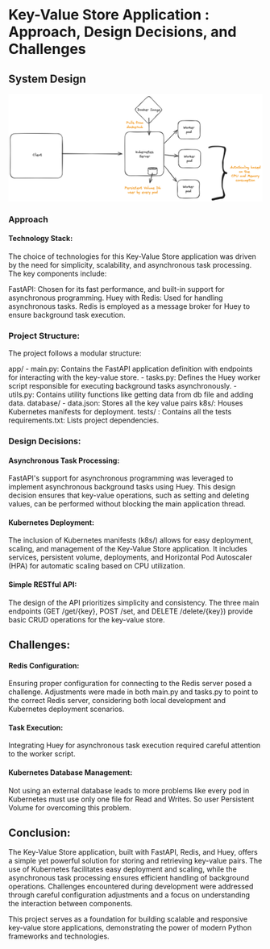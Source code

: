# Key-Value Store Application : Approach, Design Decisions, and Challenges

## System Design

![System Design Image](Untitled-2024-03-03-1811.png)


### Approach

#### Technology Stack:

The choice of technologies for this Key-Value Store application was driven by the need for simplicity, scalability, and asynchronous task processing. The key components include:

FastAPI: Chosen for its fast performance, and built-in support for asynchronous programming.
Huey with Redis: Used for handling asynchronous tasks. Redis is employed as a message broker for Huey to ensure background task execution.

### Project Structure:
The project follows a modular structure:

app/
    - main.py: Contains the FastAPI application definition with endpoints for interacting with the key-value store.
    - tasks.py: Defines the Huey worker script responsible for executing background tasks asynchronously.
    - utils.py: Contains utility functions like getting data from db file and adding data.
database/
    - data.json: Stores all the key value pairs
k8s/: Houses Kubernetes manifests for deployment.
tests/ : Contains all the tests 
requirements.txt: Lists project dependencies.

### Design Decisions:

#### Asynchronous Task Processing:
FastAPI's support for asynchronous programming was leveraged to implement asynchronous background tasks using Huey. This design decision ensures that key-value operations, such as setting and deleting values, can be performed without blocking the main application thread.

#### Kubernetes Deployment:
The inclusion of Kubernetes manifests (k8s/) allows for easy deployment, scaling, and management of the Key-Value Store application. It includes services, persistent volume, deployments, and Horizontal Pod Autoscaler (HPA) for automatic scaling based on CPU utilization.

#### Simple RESTful API:
The design of the API prioritizes simplicity and consistency. The three main endpoints (GET /get/{key}, POST /set, and DELETE /delete/{key}) provide basic CRUD operations for the key-value store.

## Challenges:

#### Redis Configuration:
Ensuring proper configuration for connecting to the Redis server posed a challenge. Adjustments were made in both main.py and tasks.py to point to the correct Redis server, considering both local development and Kubernetes deployment scenarios.

#### Task Execution:
Integrating Huey for asynchronous task execution required careful attention to the worker script.

#### Kubernetes Database Management:
Not using an external database leads to more problems like every pod in Kubernetes must use only one file for Read and Writes. So user Persistent Volume for overcoming this problem.


## Conclusion:

The Key-Value Store application, built with FastAPI, Redis, and Huey, offers a simple yet powerful solution for storing and retrieving key-value pairs. The use of Kubernetes facilitates easy deployment and scaling, while the asynchronous task processing ensures efficient handling of background operations. Challenges encountered during development were addressed through careful configuration adjustments and a focus on understanding the interaction between components.

This project serves as a foundation for building scalable and responsive key-value store applications, demonstrating the power of modern Python frameworks and technologies.